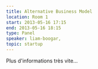 ```yaml
---
title: Alternative Business Model
location: Room 1
start: 2013-05-16 17:15
end: 2013-05-16 18:15
type: Panel
speaker: liam-boogar, 
topic: startup
---
```


Plus d'informations très vite...